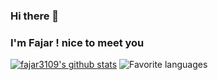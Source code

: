 ### Hi there 👋
### I'm Fajar ! nice to meet you 

[![fajar3109's github stats](https://github-readme-stats.vercel.app/api?username=fajar3109&theme=dark&layout=compact)](https://github.com/fajar3109)
![Favorite languages](https://github-readme-stats.vercel.app/api/top-langs/?username=fajar3109&theme=dark&layout=compact)
